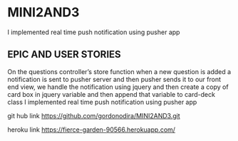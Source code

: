 # MINI2AND3

I   implemented real time push notification using pusher app 

EPIC AND USER STORIES
-----------------------------------------------------------------------------------------------------------------------------------------
On the questions controller’s store function when a new question is added a notification is sent to pusher server and then pusher sends it to our front end view, we handle the notification using jquery and then create a copy of card box in jquery variable and then append that variable to card-deck class
I   implemented real time push notification using pusher app 


git hub link
https://github.com/gordonodira/MINI2AND3.git

heroku link
https://fierce-garden-90566.herokuapp.com/